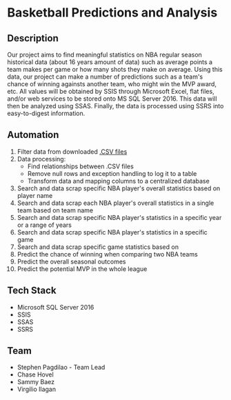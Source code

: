 # Basketball Predictions and Analysis

## Description
Our project aims to find meaningful statistics on NBA regular season historical data (about 16 years amount of data) such as average points a team makes per game or how many shots they make on average. Using this data, our project can make a number of predictions such as a team's chance of winning againsts another team, who might win the MVP award, etc. All values will be obtained by SSIS through Microsoft Excel, flat files, and/or web services to be stored onto MS SQL Server 2016. This data will then be analyzed using SSAS. Finally, the data is processed using SSRS into easy-to-digest information.

## Automation
1. Filter data from downloaded [.CSV files](https://www.kaggle.com/nathanlauga/nba-games?select=players.csv)
2. Data processing: 
   * Find relationships between .CSV files
   * Remove null rows and exception handling to log it to a table
   * Transform data and mapping columns to a centralized database
3. Search and data scrap specific NBA player's overall statistics based on player name
4. Search and data scrap each NBA player's overall statistics in a single team based on team name
5. Search and data scrap specific NBA player's statistics in a specific year or a range of years
6. Search and data scrap specific NBA player's statistics in a specific game
7. Search and data scrap specific game statistics based on 
8. Predict the chance of winning when comparing two NBA teams
9. Predict the overall seasonal outcomes
10. Predict the potential MVP in the whole league

## Tech Stack
* Microsoft SQL Server 2016
* SSIS
* SSAS
* SSRS

## Team
* Stephen Pagdilao - Team Lead
* Chase Hovel
* Sammy Baez
* Virgilio Ilagan
 
